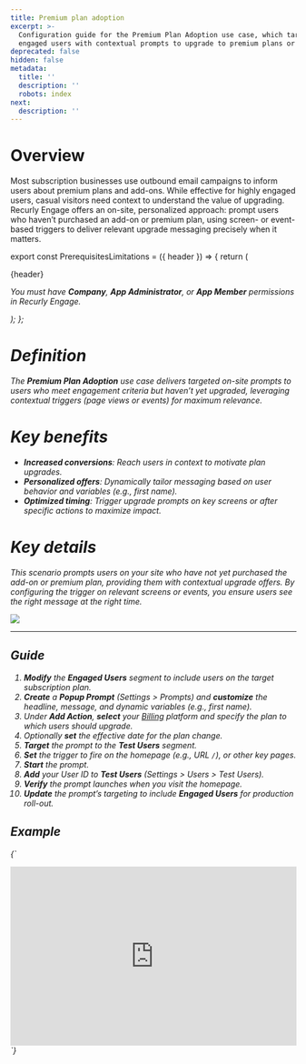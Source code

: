 ```yaml
---
title: Premium plan adoption
excerpt: >-
  Configuration guide for the Premium Plan Adoption use case, which targets
  engaged users with contextual prompts to upgrade to premium plans or add-ons.
deprecated: false
hidden: false
metadata:
  title: ''
  description: ''
  robots: index
next:
  description: ''
---
```

# Overview

Most subscription businesses use outbound email campaigns to inform users about premium plans and add-ons. While effective for highly engaged users, casual visitors need context to understand the value of upgrading. Recurly Engage offers an on-site, personalized approach: prompt users who haven’t purchased an add-on or premium plan, using screen- or event-based triggers to deliver relevant upgrade messaging precisely when it matters.

export const PrerequisitesLimitations = ({ header }) => {
  return (
    <div className="flex justify-start">
      <div className="rounded-md p-6 m-4 max-w-lg shadow-md border border-gray-300 dark:bg-gray-800 dark:border-gray-600">
        <p className="text-lg font-bold">{header}</p>
        <p>
          <i className="fa-solid fa-check mr-2" />
          You must have <strong>Company</strong>, <strong>App Administrator</strong>, or <strong>App Member</strong> permissions in Recurly Engage.
        </p>
      </div>
    </div>
  );
};

<PrerequisitesLimitations header="Prerequisites & limitations" />

# Definition

The **Premium Plan Adoption** use case delivers targeted on-site prompts to users who meet engagement criteria but haven’t yet upgraded, leveraging contextual triggers (page views or events) for maximum relevance.

# Key benefits

* **Increased conversions**: Reach users in context to motivate plan upgrades.
* **Personalized offers**: Dynamically tailor messaging based on user behavior and variables (e.g., first name).
* **Optimized timing**: Trigger upgrade prompts on key screens or after specific actions to maximize impact.

# Key details

This scenario prompts users on your site who have not yet purchased the add-on or premium plan, providing them with contextual upgrade offers. By configuring the trigger on relevant screens or events, you ensure users see the right message at the right time.

<Image align="center" className="border" border={true} src="https://files.readme.io/b953f97-Screenshot_2024-04-22_at_4.48.39_PM.png" />

***

## Guide

1. **Modify** the **Engaged Users** segment to include users on the target subscription plan.
2. **Create** a **Popup Prompt** (Settings > Prompts) and **customize** the headline, message, and dynamic variables (e.g., first name).
3. Under **Add Action**, **select** your [Billing](billing) platform and specify the plan to which users should upgrade.
4. Optionally **set** the effective date for the plan change.
5. **Target** the prompt to the **Test Users** segment.
6. **Set** the trigger to fire on the homepage (e.g., URL `/`), or other key pages.
7. **Start** the prompt.
8. **Add** your User ID to **Test Users** (Settings > Users > Test Users).
9. **Verify** the prompt launches when you visit the homepage.
10. **Update** the prompt’s targeting to include **Engaged Users** for production roll-out.

## Example

<HTMLBlock>{`
<div style="position: relative; padding-bottom: 62.5%; height: 0;">
  <iframe src="https://www.loom.com/embed/c977818bce834868ae954663a38083f2?sid=6e1c0360-be70-4276-ba3e-38d96ed60a1b"
    frameborder="0" webkitallowfullscreen mozallowfullscreen allowfullscreen
    style="position: absolute; top: 0; left: 0; width: 100%; height: 100%;">
  </iframe>
</div>
`}</HTMLBlock>
